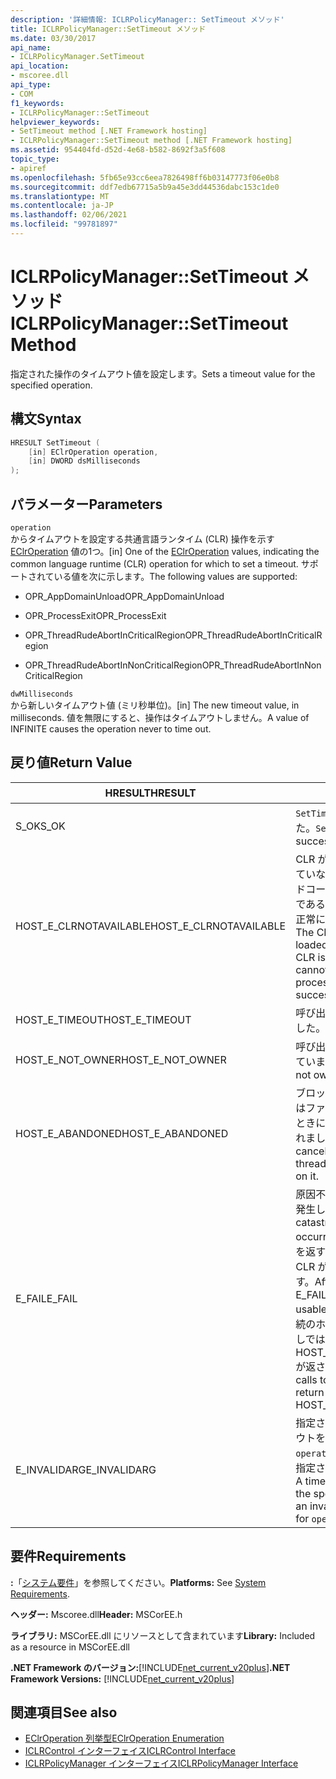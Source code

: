 ```yaml
---
description: '詳細情報: ICLRPolicyManager:: SetTimeout メソッド'
title: ICLRPolicyManager::SetTimeout メソッド
ms.date: 03/30/2017
api_name:
- ICLRPolicyManager.SetTimeout
api_location:
- mscoree.dll
api_type:
- COM
f1_keywords:
- ICLRPolicyManager::SetTimeout
helpviewer_keywords:
- SetTimeout method [.NET Framework hosting]
- ICLRPolicyManager::SetTimeout method [.NET Framework hosting]
ms.assetid: 954404fd-d52d-4e68-b582-8692f3a5f608
topic_type:
- apiref
ms.openlocfilehash: 5fb65e93cc6eea7826498ff6b03147773f06e0b8
ms.sourcegitcommit: ddf7edb67715a5b9a45e3dd44536dabc153c1de0
ms.translationtype: MT
ms.contentlocale: ja-JP
ms.lasthandoff: 02/06/2021
ms.locfileid: "99781897"
---
```

# <a name="iclrpolicymanagersettimeout-method"></a><span data-ttu-id="5ca67-103">ICLRPolicyManager::SetTimeout メソッド</span><span class="sxs-lookup"><span data-stu-id="5ca67-103">ICLRPolicyManager::SetTimeout Method</span></span>

<span data-ttu-id="5ca67-104">指定された操作のタイムアウト値を設定します。</span><span class="sxs-lookup"><span data-stu-id="5ca67-104">Sets a timeout value for the specified operation.</span></span>  
  
## <a name="syntax"></a><span data-ttu-id="5ca67-105">構文</span><span class="sxs-lookup"><span data-stu-id="5ca67-105">Syntax</span></span>  
  
```cpp  
HRESULT SetTimeout (  
    [in] EClrOperation operation,  
    [in] DWORD dsMilliseconds  
);  
```  
  
## <a name="parameters"></a><span data-ttu-id="5ca67-106">パラメーター</span><span class="sxs-lookup"><span data-stu-id="5ca67-106">Parameters</span></span>  

 `operation`  
 <span data-ttu-id="5ca67-107">からタイムアウトを設定する共通言語ランタイム (CLR) 操作を示す [EClrOperation](eclroperation-enumeration.md) 値の1つ。</span><span class="sxs-lookup"><span data-stu-id="5ca67-107">[in] One of the [EClrOperation](eclroperation-enumeration.md) values, indicating the common language runtime (CLR) operation for which to set a timeout.</span></span> <span data-ttu-id="5ca67-108">サポートされている値を次に示します。</span><span class="sxs-lookup"><span data-stu-id="5ca67-108">The following values are supported:</span></span>  
  
- <span data-ttu-id="5ca67-109">OPR_AppDomainUnload</span><span class="sxs-lookup"><span data-stu-id="5ca67-109">OPR_AppDomainUnload</span></span>  
  
- <span data-ttu-id="5ca67-110">OPR_ProcessExit</span><span class="sxs-lookup"><span data-stu-id="5ca67-110">OPR_ProcessExit</span></span>  
  
- <span data-ttu-id="5ca67-111">OPR_ThreadRudeAbortInCriticalRegion</span><span class="sxs-lookup"><span data-stu-id="5ca67-111">OPR_ThreadRudeAbortInCriticalRegion</span></span>  
  
- <span data-ttu-id="5ca67-112">OPR_ThreadRudeAbortInNonCriticalRegion</span><span class="sxs-lookup"><span data-stu-id="5ca67-112">OPR_ThreadRudeAbortInNonCriticalRegion</span></span>  
  
 `dwMilliseconds`  
 <span data-ttu-id="5ca67-113">から新しいタイムアウト値 (ミリ秒単位)。</span><span class="sxs-lookup"><span data-stu-id="5ca67-113">[in] The new timeout value, in milliseconds.</span></span> <span data-ttu-id="5ca67-114">値を無限にすると、操作はタイムアウトしません。</span><span class="sxs-lookup"><span data-stu-id="5ca67-114">A value of INFINITE causes the operation never to time out.</span></span>  
  
## <a name="return-value"></a><span data-ttu-id="5ca67-115">戻り値</span><span class="sxs-lookup"><span data-stu-id="5ca67-115">Return Value</span></span>  
  
|<span data-ttu-id="5ca67-116">HRESULT</span><span class="sxs-lookup"><span data-stu-id="5ca67-116">HRESULT</span></span>|<span data-ttu-id="5ca67-117">説明</span><span class="sxs-lookup"><span data-stu-id="5ca67-117">Description</span></span>|  
|-------------|-----------------|  
|<span data-ttu-id="5ca67-118">S_OK</span><span class="sxs-lookup"><span data-stu-id="5ca67-118">S_OK</span></span>|<span data-ttu-id="5ca67-119">`SetTimeout` 正常に返されました。</span><span class="sxs-lookup"><span data-stu-id="5ca67-119">`SetTimeout` returned successfully.</span></span>|  
|<span data-ttu-id="5ca67-120">HOST_E_CLRNOTAVAILABLE</span><span class="sxs-lookup"><span data-stu-id="5ca67-120">HOST_E_CLRNOTAVAILABLE</span></span>|<span data-ttu-id="5ca67-121">CLR がプロセスに読み込まれていないか、CLR がマネージドコードを実行できない状態であるか、または呼び出しが正常に処理されていません。</span><span class="sxs-lookup"><span data-stu-id="5ca67-121">The CLR has not been loaded into a process, or the CLR is in a state in which it cannot run managed code or process the call successfully.</span></span>|  
|<span data-ttu-id="5ca67-122">HOST_E_TIMEOUT</span><span class="sxs-lookup"><span data-stu-id="5ca67-122">HOST_E_TIMEOUT</span></span>|<span data-ttu-id="5ca67-123">呼び出しがタイムアウトしました。</span><span class="sxs-lookup"><span data-stu-id="5ca67-123">The call timed out.</span></span>|  
|<span data-ttu-id="5ca67-124">HOST_E_NOT_OWNER</span><span class="sxs-lookup"><span data-stu-id="5ca67-124">HOST_E_NOT_OWNER</span></span>|<span data-ttu-id="5ca67-125">呼び出し元がロックを所有していません。</span><span class="sxs-lookup"><span data-stu-id="5ca67-125">The caller does not own the lock.</span></span>|  
|<span data-ttu-id="5ca67-126">HOST_E_ABANDONED</span><span class="sxs-lookup"><span data-stu-id="5ca67-126">HOST_E_ABANDONED</span></span>|<span data-ttu-id="5ca67-127">ブロックされたスレッドまたはファイバーが待機しているときに、イベントが取り消されました。</span><span class="sxs-lookup"><span data-stu-id="5ca67-127">An event was canceled while a blocked thread or fiber was waiting on it.</span></span>|  
|<span data-ttu-id="5ca67-128">E_FAIL</span><span class="sxs-lookup"><span data-stu-id="5ca67-128">E_FAIL</span></span>|<span data-ttu-id="5ca67-129">原因不明の致命的なエラーが発生しました。</span><span class="sxs-lookup"><span data-stu-id="5ca67-129">An unknown catastrophic failure occurred.</span></span> <span data-ttu-id="5ca67-130">メソッドが E_FAIL を返すと、そのプロセス内で CLR が使用できなくなります。</span><span class="sxs-lookup"><span data-stu-id="5ca67-130">After a method returns E_FAIL, the CLR is no longer usable within the process.</span></span> <span data-ttu-id="5ca67-131">後続のホストメソッドの呼び出しでは HOST_E_CLRNOTAVAILABLE が返されます。</span><span class="sxs-lookup"><span data-stu-id="5ca67-131">Subsequent calls to hosting methods return HOST_E_CLRNOTAVAILABLE.</span></span>|  
|<span data-ttu-id="5ca67-132">E_INVALIDARG</span><span class="sxs-lookup"><span data-stu-id="5ca67-132">E_INVALIDARG</span></span>|<span data-ttu-id="5ca67-133">指定されたに対してタイムアウトを設定できない `operation` か、に無効な値が指定されました `operation` 。</span><span class="sxs-lookup"><span data-stu-id="5ca67-133">A timeout cannot be set for the specified `operation`, or an invalid value was supplied for `operation`.</span></span>|  
  
## <a name="requirements"></a><span data-ttu-id="5ca67-134">要件</span><span class="sxs-lookup"><span data-stu-id="5ca67-134">Requirements</span></span>  

 <span data-ttu-id="5ca67-135">**:**「[システム要件](../../get-started/system-requirements.md)」を参照してください。</span><span class="sxs-lookup"><span data-stu-id="5ca67-135">**Platforms:** See [System Requirements](../../get-started/system-requirements.md).</span></span>  
  
 <span data-ttu-id="5ca67-136">**ヘッダー:** Mscoree.dll</span><span class="sxs-lookup"><span data-stu-id="5ca67-136">**Header:** MSCorEE.h</span></span>  
  
 <span data-ttu-id="5ca67-137">**ライブラリ:** MSCorEE.dll にリソースとして含まれています</span><span class="sxs-lookup"><span data-stu-id="5ca67-137">**Library:** Included as a resource in MSCorEE.dll</span></span>  
  
 <span data-ttu-id="5ca67-138">**.NET Framework のバージョン:**[!INCLUDE[net_current_v20plus](../../../../includes/net-current-v20plus-md.md)]</span><span class="sxs-lookup"><span data-stu-id="5ca67-138">**.NET Framework Versions:** [!INCLUDE[net_current_v20plus](../../../../includes/net-current-v20plus-md.md)]</span></span>  
  
## <a name="see-also"></a><span data-ttu-id="5ca67-139">関連項目</span><span class="sxs-lookup"><span data-stu-id="5ca67-139">See also</span></span>

- [<span data-ttu-id="5ca67-140">EClrOperation 列挙型</span><span class="sxs-lookup"><span data-stu-id="5ca67-140">EClrOperation Enumeration</span></span>](eclroperation-enumeration.md)
- [<span data-ttu-id="5ca67-141">ICLRControl インターフェイス</span><span class="sxs-lookup"><span data-stu-id="5ca67-141">ICLRControl Interface</span></span>](iclrcontrol-interface.md)
- [<span data-ttu-id="5ca67-142">ICLRPolicyManager インターフェイス</span><span class="sxs-lookup"><span data-stu-id="5ca67-142">ICLRPolicyManager Interface</span></span>](iclrpolicymanager-interface.md)
